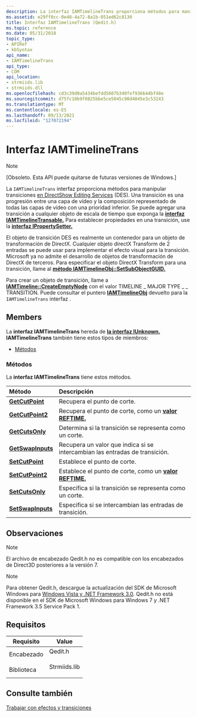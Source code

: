 ```yaml
---
description: La interfaz IAMTimelineTrans proporciona métodos para manipular transiciones en DirectShow Editing Services (DES).
ms.assetid: e29ff0cc-0e48-4a72-8a1b-051ed62c8130
title: Interfaz IAMTimelineTrans (Qedit.h)
ms.topic: reference
ms.date: 05/31/2018
topic_type:
- APIRef
- kbSyntax
api_name:
- IAMTimelineTrans
api_type:
- COM
api_location:
- strmiids.lib
- strmiids.dll
ms.openlocfilehash: cd3c39d0a5434befdd5607b340fef936644bf48e
ms.sourcegitcommit: d75fc10b9f0825bbe5ce5045c90d4045e3c53243
ms.translationtype: MT
ms.contentlocale: es-ES
ms.lasthandoff: 09/13/2021
ms.locfileid: "127072194"
---
```

# <a name="iamtimelinetrans-interface"></a>Interfaz IAMTimelineTrans

> [!Note]  
> \[Obsoleto. Esta API puede quitarse de futuras versiones de Windows.\]

 

La `IAMTimelineTrans` interfaz proporciona métodos para manipular transiciones [en DirectShow Editing Services](directshow-editing-services.md) (DES). Una transición es una progresión entre una capa de vídeo y la composición representado de todas las capas de vídeo con una prioridad inferior. Se puede agregar una transición a cualquier objeto de escala de tiempo que exponga la [**interfaz IAMTimelineTransable.**](iamtimelinetransable.md) Para establecer propiedades en una transición, use la [**interfaz IPropertySetter.**](ipropertysetter.md)

El objeto de transición DES es realmente un contenedor para un objeto de transformación de DirectX. Cualquier objeto directX Transform de 2 entradas se puede usar para implementar el efecto visual para la transición. Microsoft ya no admite el desarrollo de objetos de transformación de DirectX de terceros. Para especificar el objeto DirectX Transform para una transición, llame al [**método IAMTimelineObj::SetSubObjectGUID.**](iamtimelineobj-setsubobjectguid.md)

Para crear un objeto de transición, llame a [**IAMTimeline::CreateEmptyNode**](iamtimeline-createemptynode.md) con el valor TIMELINE \_ MAJOR TYPE \_ \_ TRANSITION. Puede consultar el puntero [**IAMTimelineObj**](iamtimelineobj.md) devuelto para la `IAMTimelineTrans` interfaz .

## <a name="members"></a>Members

La **interfaz IAMTimelineTrans** hereda de [**la interfaz IUnknown.**](/windows/win32/api/unknwn/nn-unknwn-iunknown) **IAMTimelineTrans** también tiene estos tipos de miembros:

-   [Métodos](#methods)

### <a name="methods"></a>Métodos

La **interfaz IAMTimelineTrans** tiene estos métodos.



| Método                                                  | Descripción                                                                            |
|:--------------------------------------------------------|:---------------------------------------------------------------------------------------|
| [**GetCutPoint**](iamtimelinetrans-getcutpoint.md)     | Recupera el punto de corte.<br/>                                                    |
| [**GetCutPoint2**](iamtimelinetrans-getcutpoint2.md)   | Recupera el punto de corte, como un [**valor REFTIME.**](reftime.md)<br/>             |
| [**GetCutsOnly**](iamtimelinetrans-getcutsonly.md)     | Determina si la transición se representa como un corte.<br/>                     |
| [**GetSwapInputs**](iamtimelinetrans-getswapinputs.md) | Recupera un valor que indica si se intercambian las entradas de transición.<br/> |
| [**SetCutPoint**](iamtimelinetrans-setcutpoint.md)     | Establece el punto de corte.<br/>                                                         |
| [**SetCutPoint2**](iamtimelinetrans-setcutpoint2.md)   | Establece el punto de corte, como un [**valor REFTIME.**](reftime.md)<br/>                  |
| [**SetCutsOnly**](iamtimelinetrans-setcutsonly.md)     | Especifica si la transición se representa como un corte.<br/>                      |
| [**SetSwapInputs**](iamtimelinetrans-setswapinputs.md) | Especifica si se intercambian las entradas de transición.<br/>                        |



 

## <a name="remarks"></a>Observaciones

> [!Note]  
> El archivo de encabezado Qedit.h no es compatible con los encabezados de Direct3D posteriores a la versión 7.

 

> [!Note]  
> Para obtener Qedit.h, descargue la actualización del SDK de Microsoft Windows para [Windows Vista y .NET Framework 3.0](https://msdn.microsoft.com/windowsvista/bb980924.aspx). Qedit.h no está disponible en el SDK de Microsoft Windows para Windows 7 y .NET Framework 3.5 Service Pack 1.

 

## <a name="requirements"></a>Requisitos



| Requisito | Value |
|--------------------|-----------------------------------------------------------------------------------------|
| Encabezado<br/>  | <dl> <dt>Qedit.h</dt> </dl>      |
| Biblioteca<br/> | <dl> <dt>Strmiids.lib</dt> </dl> |



## <a name="see-also"></a>Consulte también

<dl> <dt>

[Trabajar con efectos y transiciones](working-with-effects-and-transitions.md)
</dt> </dl>

 

 
